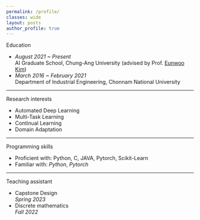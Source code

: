 ```yaml
---
permalink: /profile/
classes: wide  
layout: posts
author_profile: true
---
```


Education
- *August 2021 ~ Present*<br>
   AI Graduate School, Chung-Ang University (advised by Prof. [Eunwoo Kim](https://vllab.cau.ac.kr/members/professor/))<br>
- *March 2016 ~ February 2021*<br>
   Department of Industrial Engineering, Chonnam National University<br>
___

Research interests
- Automated Deep Learning<br>
- Multi-Task Learning<br>
- Continual Learning<br>
- Domain Adaptation<br>
___

Programming skills
- Proficient with: Python, C, JAVA, Pytorch, Scikit-Learn<br>
- Familiar with: *Python*, *Pytorch*<br>
___

Teaching assistant
- Capstone Design<br>
  *Spring 2023*<br>
- Discrete mathematics<br>
  *Fall 2022*
